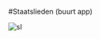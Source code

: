 #Staatslieden (buurt app)<br/>


![sl](https://github.com/user-attachments/assets/badc795c-ce7b-45e9-afb9-ecae5e196bcf)